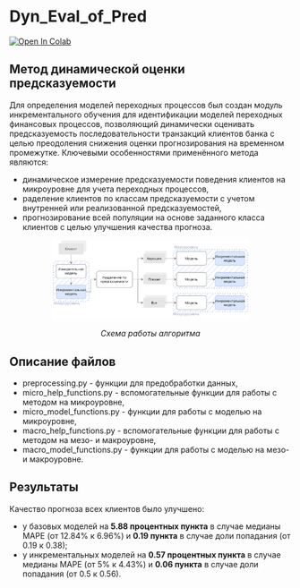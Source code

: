 # Dyn_Eval_of_Pred
[![Open In Colab](https://colab.research.google.com/assets/colab-badge.svg)](https://colab.research.google.com/github/Mpkosh/Dyn_Eval_of_Pred/blob/main/Method.ipynb)

## Метод динамической оценки предсказуемости 
Для определения моделей переходных процессов был создан модуль инкрементального обучения для идентификации моделей переходных финансовых процессов, позволяющий динамически оценивать предсказуемость последовательности транзакций клиентов банка с целью преодоления снижения оценки прогнозирования на временном промежутке. Ключевыми особенностями применённого метода являются:
* динамическое измерение предсказуемости поведения клиентов на микроуровне для учета переходных процессов,
* раделение клиентов по классам предсказуемости с учетом внутренней или реализованной предсказуемостей,
* прогнозирование всей популяции на основе заданного класса клиентов с целью улучшения качества прогноза. 

<p align="center" width="100%">
 <img src="https://github.com/Mpkosh/Dyn_Eval_of_Pred/blob/main/imgs/Алгоритм.png" width="70%" > 
<p align="center"><i>Схема работы алгоритма</i></p>
</p>  
 
## Описание файлов
* preprocessing.py - функции для предобработки данных,
* micro_help_functions.py - вспомогательные функции для работы с методом на микроуровне,
* micro_model_functions.py - функции для работы с моделью на микроуровне,
* macro_help_functions.py - вспомогательные функции для работы с методом на мезо- и макроуровне,
* macro_model_functions.py - функции для работы с моделью на мезо- и макроуровне.

## Результаты
Качество прогноза всех клиентов было улучшено:
* у базовых моделей на **5.88 процентных пункта** в случае медианы MAPE (от 12.84% к 6.96%) и **0.19 пункта** в случае доли попадания (от 0.19 к 0.38); 
* у инкрементальных моделей на **0.57 процентных пункта** в случае медианы MAPE (от 5% к 4.43%) и **0.06 пункта** в случае доли попадания (от 0.5 к 0.56).
